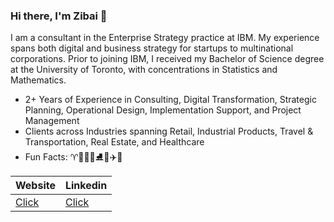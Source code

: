 ### Hi there, I'm Zibai 👋

I am a consultant in the Enterprise Strategy practice at IBM. My experience spans both digital and business strategy for startups to multinational corporations. Prior to joining IBM, I received my Bachelor of Science degree at the University of Toronto, with concentrations in Statistics and Mathematics.

- 2+ Years of Experience in Consulting, Digital Transformation, Strategic Planning, Operational Design, Implementation Support, and Project Management
- Clients across Industries spanning Retail, Industrial Products, Travel & Transportation, Real Estate, and Healthcare
- Fun Facts: ♈️🧘🏻‍♀️⛸📸✈️💜

|  Website   | Linkedin  | 
|  ----  | ----  | 
| [Click](https://zibaic.github.io/)|[Click](https://www.linkedin.com/in/zibai-chen/)| 

